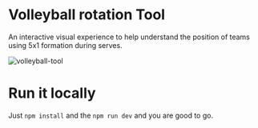 # Volleyball rotation Tool

An interactive visual experience to help understand the position of teams using 5x1 formation during serves.

![volleyball-tool](https://github.com/user-attachments/assets/9ded5230-220f-4e20-9f76-f11484db92af)

# Run it locally

Just `npm install` and the `npm run dev` and you are good to go.
